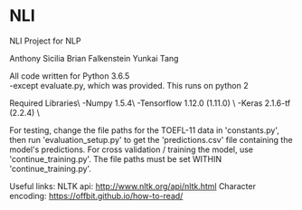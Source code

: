 # NLI
NLI Project for NLP

Anthony Sicilia
Brian Falkenstein
Yunkai Tang

All code written for Python 3.6.5  
	-except evaluate.py, which was provided. This runs on python 2

Required Libraries\\
	-Numpy 1.5.4\\
	-Tensorflow 1.12.0 (1.11.0) \\
	-Keras 2.1.6-tf (2.2.4)  \\
	
For testing, change the file paths for the TOEFL-11 data in 'constants.py', then run 'evaluation_setup.py' to get the 'predictions.csv' file containing the model's predictions. 
For cross validation / training the model, use 'continue_training.py'. The file paths must be set WITHIN 'continue_training.py'. 

Useful links:
NLTK api: http://www.nltk.org/api/nltk.html
Character encoding: https://offbit.github.io/how-to-read/
